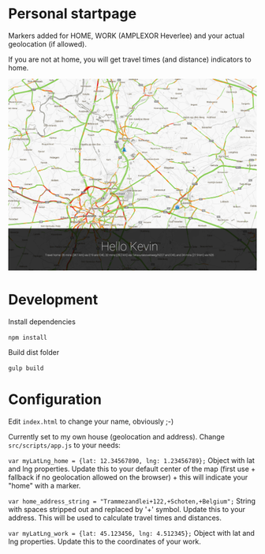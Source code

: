 # Personal startpage

Markers added for HOME, WORK (AMPLEXOR Heverlee) and your actual geolocation (if allowed).

If you are not at home, you will get travel times (and distance) indicators to home.

![Startpage screenshot](/screenshot.png)

# Development

Install dependencies

`npm install`

Build dist folder

`gulp build`

# Configuration

Edit `index.html` to change your name, obviously ;-)

Currently set to my own house (geolocation and address).
Change `src/scripts/app.js` to your needs:

`var myLatLng_home = {lat: 12.34567890, lng: 1.23456789};`
  Object with lat and lng properties.
  Update this to your default center of the map (first use + fallback if no geolocation allowed on the browser) + this will indicate your "home" with a marker.

`var home_address_string = "Trammezandlei+122,+Schoten,+Belgium";`
  String with spaces stripped out and replaced by '+' symbol.
  Update this to your address. This will be used to calculate travel times and distances.

`var myLatLng_work = {lat: 45.123456, lng: 4.512345};`
  Object with lat and lng properties.
  Update this to the coordinates of your work.

